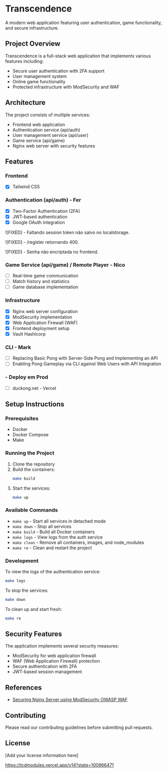 # Transcendence

A modern web application featuring user authentication, game functionality, and secure infrastructure.

## Project Overview

Transcendence is a full-stack web application that implements various features including:
- Secure user authentication with 2FA support
- User management system
- Online game functionality
- Protected infrastructure with ModSecurity and WAF

## Architecture

The project consists of multiple services:
- Frontend web application
- Authentication service (api/auth)
- User management service (api/user)
- Game service (api/game)
- Nginx web server with security features

## Features

### Frontend

- [x] Tailwind CSS

### Authentication (api/auth) - Fer
- [x] Two-Factor Authentication (2FA)
- [x] JWT-based authentication
- [x] Google OAuth integration

![FIXED] - Faltando session token não salvo no localstorage.

![FIXED] - /register retornando 400. 

![FIXED] - Senha não encriptada no frontend.

### Game Service (api/game) / Remote Player - Nico
- [ ] Real-time game communication
- [ ] Match history and statistics
- [ ] Game database implementation

### Infrastructure
- [x] Nginx web server configuration
- [x] ModSecurity implementation
- [x] Web Application Firewall (WAF)
- [x] Frontend deployment setup
- [x] Vault Hashicorp

### CLI - Mark
- [ ] Replacing Basic Pong with Server-Side Pong and Implementing an API
- [ ] Enabling Pong Gameplay via CLI against Web Users with API Integration

### - Deploy em Prod
- [ ] duckong.net - Vercel

## Setup Instructions

### Prerequisites
- Docker
- Docker Compose
- Make

### Running the Project

1. Clone the repository
2. Build the containers:
   ```bash
   make build
   ```
3. Start the services:
   ```bash
   make up
   ```

### Available Commands

- `make up` - Start all services in detached mode
- `make down` - Stop all services
- `make build` - Build all Docker containers
- `make logs` - View logs from the auth service
- `make clean` - Remove all containers, images, and node_modules
- `make re` - Clean and restart the project

### Development

To view the logs of the authentication service:
```bash
make logs
```

To stop the services:
```bash
make down
```

To clean up and start fresh:
```bash
make re
```

## Security Features

The application implements several security measures:
- ModSecurity for web application firewall
- WAF (Web Application Firewall) protection
- Secure authentication with 2FA
- JWT-based session management

## References

- [Securing Nginx Server using ModSecurity OWASP WAF](https://medium.com/codelogicx/securing-nginx-server-using-modsecurity-oswaf-7ba79906d84c)

## Contributing

Please read our contributing guidelines before submitting pull requests.

## License

[Add your license information here]

https://tcdmodules.vercel.app/v14?state=100966471
